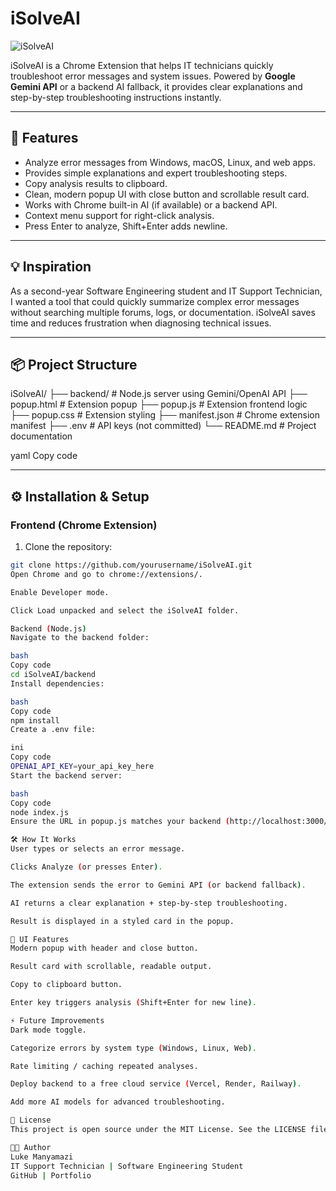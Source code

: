 # iSolveAI

![iSolveAI](https://img.shields.io/badge/iSolveAI-IT%20Support%20Assistant-blue)

iSolveAI is a Chrome Extension that helps IT technicians quickly troubleshoot error messages and system issues. Powered by **Google Gemini API** or a backend AI fallback, it provides clear explanations and step-by-step troubleshooting instructions instantly.

---

## 🚀 Features

- Analyze error messages from Windows, macOS, Linux, and web apps.
- Provides simple explanations and expert troubleshooting steps.
- Copy analysis results to clipboard.
- Clean, modern popup UI with close button and scrollable result card.
- Works with Chrome built-in AI (if available) or a backend API.
- Context menu support for right-click analysis.
- Press Enter to analyze, Shift+Enter adds newline.

---

## 💡 Inspiration

As a second-year Software Engineering student and IT Support Technician, I wanted a tool that could quickly summarize complex error messages without searching multiple forums, logs, or documentation. iSolveAI saves time and reduces frustration when diagnosing technical issues.

---

## 📦 Project Structure

iSolveAI/
├── backend/ # Node.js server using Gemini/OpenAI API
├── popup.html # Extension popup
├── popup.js # Extension frontend logic
├── popup.css # Extension styling
├── manifest.json # Chrome extension manifest
├── .env # API keys (not committed)
└── README.md # Project documentation

yaml
Copy code

---

## ⚙️ Installation & Setup

### Frontend (Chrome Extension)
1. Clone the repository:
```bash
git clone https://github.com/yourusername/iSolveAI.git
Open Chrome and go to chrome://extensions/.

Enable Developer mode.

Click Load unpacked and select the iSolveAI folder.

Backend (Node.js)
Navigate to the backend folder:

bash
Copy code
cd iSolveAI/backend
Install dependencies:

bash
Copy code
npm install
Create a .env file:

ini
Copy code
OPENAI_API_KEY=your_api_key_here
Start the backend server:

bash
Copy code
node index.js
Ensure the URL in popup.js matches your backend (http://localhost:3000/analyze).

🛠 How It Works
User types or selects an error message.

Clicks Analyze (or presses Enter).

The extension sends the error to Gemini API (or backend fallback).

AI returns a clear explanation + step-by-step troubleshooting.

Result is displayed in a styled card in the popup.

🎨 UI Features
Modern popup with header and close button.

Result card with scrollable, readable output.

Copy to clipboard button.

Enter key triggers analysis (Shift+Enter for new line).

⚡ Future Improvements
Dark mode toggle.

Categorize errors by system type (Windows, Linux, Web).

Rate limiting / caching repeated analyses.

Deploy backend to a free cloud service (Vercel, Render, Railway).

Add more AI models for advanced troubleshooting.

📜 License
This project is open source under the MIT License. See the LICENSE file for details.

👨‍💻 Author
Luke Manyamazi
IT Support Technician | Software Engineering Student
GitHub | Portfolio
